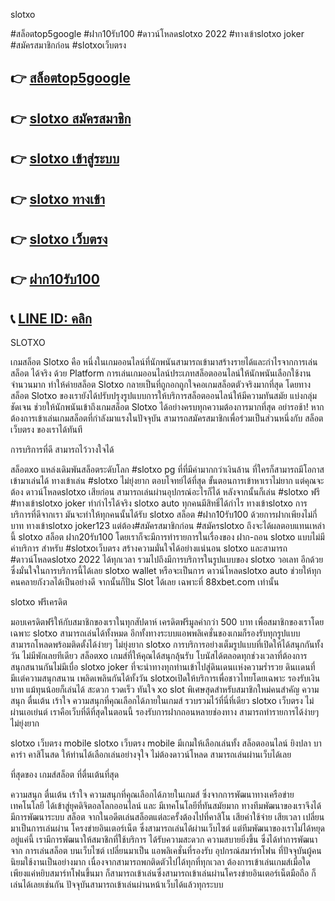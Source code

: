 slotxo

#สล็อตtop5google #ฝาก10รับ100 #ดาวน์โหลดslotxo 2022 #ทางเข้าslotxo joker #สมัครสมาชิกก่อน #slotxoเว็บตรง




## 👉 [สล็อตtop5google](https://member.88xbet.com/?ref=MDkyOTQ3OTk1NQ)
## 👉 [slotxo สมัครสมาชิก](https://member.88xbet.com/?ref=MDkyOTQ3OTk1NQ)
## 👉 [slotxo เข้าสู่ระบบ](https://member.88xbet.com/?ref=MDkyOTQ3OTk1NQ)
## 👉 [slotxo ทางเข้า](https://member.88xbet.com/?ref=MDkyOTQ3OTk1NQ)
## 👉 [slotxo เว็บตรง](https://member.88xbet.com/?ref=MDkyOTQ3OTk1NQ)
## 👉 [ฝาก10รับ100](https://member.88xbet.com/?ref=MDkyOTQ3OTk1NQ)
## 📞 [LINE ID: คลิก](https://member.88xbet.com/?ref=MDkyOTQ3OTk1NQ)


SLOTXO

เกมสล็อต Slotxo คือ หนึ่งในเกมออนไลน์ที่นักพนันสามารถเข้ามาสร้างรายได้และกำไรจากการเล่นสล็อต ได้จริง ด้วย Platform การเล่นเกมออนไลน์ประเภทสล็อตออนไลน์ให้นักพนันเลือกใช้งานจำนวนมาก ทำให้ค่ายสล็อต Slotxo กลายเป็นที่ถูกอกถูกใจคอเกมสล็อตตัวจริงมากที่สุด โดยทาง สล็อต Slotxo  ของเรายังได้ปรับปรุงรูปแบบการให้บริการสล็อตออนไลน์ให้มีความทันสมัย แบ่งกลุ่มชัดเจน ช่วยให้นักพนันเข้าถึงเกมสล็อต Slotxo  ได้อย่างครบทุกความต้องการมากที่สุด อย่ารอช้า! หากต้องการเข้าเล่นเกมสล็อตที่กำลังมาแรงในปัจจุบัน สามารถสมัครสมาชิกเพื่อร่วมเป็นส่วนหนึ่งกับ สล็อต เว็บตรง ของเราได้ทันที


การบริการที่ดี สามารถไว้วางใจได้

สล็อตxo แหล่งเดิมพันสล็อตระดับโลก #slotxo pg ที่ที่มีค่ามากกว่าเงินล้าน ที่ใครก็สามารถมีโอกาสเข้ามาเล่นได้ ทางเข้าเล่น #slotxo ไม่ยุ่งยาก ตอบโจทย์ได้ที่สุด ขั้นตอนการเข้าหาเราไม่ยาก แต่คุณจะต้อง ดาวน์โหลดslotxo เสียก่อน สามารถเล่นผ่านอุปกรณ์อะไรก็ได้ หลังจากนั้นก็เล่น #slotxo ฟรี #ทางเข้าslotxo joker ทำกำไรได้จริง slotxo auto ทุกคนมีสิทธิ์ได้กำไร ทางเข้าslotxo การบริการที่ดีจากเรา มันจะทำให้ทุกคนนั้นได้รับ slotxo สล็อต #ฝาก10รับ100 ด้วยการฝากเพียงไม่กี่บาท ทางเข้าslotxo joker123 แต่ต้อง#สมัครสมาชิกก่อน #สมัครslotxo ถึงจะได้ผลตอบแทนเหล่านี้ slotxo สล็อต ฝาก20รับ100 โดยเราก็จะมีการทำรายการในเรื่องของ ฝาก-ถอน slotxo แบบไม่มีค่าบริการ สำหรับ #slotxoเว็บตรง สร้างความมั่นใจได้อย่างแน่นอน slotxo และสามารถ #ดาวน์โหลดslotxo 2022 ได้ทุกเวลา รวมไปถึงมีการบริการในรูปแบบของ slotxo วอเลท อีกด้วย ซึ่งมั่นใจในการบริการนี้ได้เลย slotxo wallet หรือจะเป็นการ ดาวน์โหลดslotxo auto ช่วยให้ทุกคนคลายกังวลได้เป็นอย่างดี จากนั้นก็ปั่น Slot ได้เลย เฉพาะที่ 88xbet.com เท่านั้น






slotxo ฟรีเครดิต
 
มอบเครดิตฟรีให้กับสมาชิกของเราในทุกสัปดาห์ เครดิตฟรีมูลค่ากว่า 500 บาท เพื่อสมาชิกของเราโดยเฉพาะ slotxo สามารถเล่นได้ทั้งหมด อีกทั้งทางระบบแอพพลิเคชั่นของเกมก็รองรับทุกรูปแบบ สามารถโหลดพร้อมติดตั้งได้ง่ายๆ ไม่ยุ่งยาก slotxo การบริการอย่างเต็มรูปแบบที่เปิดให้ได้สนุกกันทั้งวัน ไม่มีพักเลยทีเดียว สล็อตxo เกมส์ที่ให้คุณได้สนุกลุ้นรับ โบนัสได้ตลอดทุกช่วงเวลาที่ต้องการ สนุกสนานกันไม่มีเบื่อ slotxo joker ที่จะนำทางทุกท่านเข้าไปสู่ดินเดนเเห่งความร่ำรวย ดินเเดนที่มีเเต่ความสนุกสนาน เพลิดเพลินกันได้ทั้งวัน slotxoเปิดให้บริการเพื่อชาวไทยโดยเฉพาะ รองรับเงินบาท แม้ทุนน้อยก็เล่นได้ สะดวก รวดเร็ว ทันใจ xo slot พิเศษสุดสำหรับสมาชิกใหม่คนสำคัญ ความสนุก ตื่นเต้น เร้าใจ ความสนุกที่คุณเลือกได้ภายในเกมส์ รวบรวมไว้ที่นี่ที่เดียว slotxo เว็บตรง ไม่ผ่านเอเย่นต์ เราคือเว็บที่ดีที่สุดในตอนนี้ รองรับการฝากถอนหลายช่องทาง สามารถทำรายการได้ง่ายๆ ไม่ยุ่งยาก

slotxo เว็บตรง mobile
slotxo เว็บตรง mobile มีเกมให้เลือกเล่นทั้ง สล็อตออนไลน์ ยิงปลา บาคาร่า คาสิโนสด ให้ท่านได้เลือกเล่นอย่างจุใจ ไม่ต้องดาวน์โหลด สามารถเล่นผ่านเว็บได้เลย

ที่สุดของ เกมส์สล็อต ที่ตื่นเต้นที่สุด

ความสนุก ตื่นเต้น เร้าใจ ความสนุกที่คุณเลือกได้ภายในเกมส์ ซึ่งจากการพัฒนาทางเครือข่ายเทคโนโลยี ได้เข้าสู่ยุคดิจิตอลโลกออนไลน์ และ มีเทคโนโลยีที่ทันสมัยมาก ทางทีมพัฒนาของเราจึงได้มีการพัฒนาระบบ สล็อต จากในอดีตเล่นสล็อตแต่ละครั้งต้องไปที่คาสิโน เสียค่าใช้จ่าย เสียเวลา เปลี่ยนมาเป็นการเล่นผ่าน โครงข่ายอินเตอร์เน็ต ซึ่งสามารถเล่นได้ผ่านเว็บไซต์ แต่ทีมพัฒนาของเราไม่ได้หยุดอยู่แค่นี้ เรามีการพัฒนาให้สมาชิกที่ใช้บริการ ได้รับความสะดวก ความสบายยิ่งขึ้น ซึ่งได้ทำการพัฒนา จาก การเล่นสล็อต บนเว็บไซต์ เปลี่ยนมาเป็น แอพลิเคชั่นที่รองรับ อุปกรณ์สมาร์ทโฟน ที่ปัจจุบันผู้คนนิยมใช้งานเป็นอย่างมาก เนื่องจากสามารถพกติดตัวไปได้ทุกที่ทุกเวลา ต้องการเข้าเล่นเกมส์เมื่อใด เพียงแค่หยิบสมาร์ทโฟนขึ้นมา ก็สามารถเข้าเล่นซึ่งสามารถเข้าเล่นผ่านโครงข่ายอินเตอร์เน็ตมือถือ ก็เล่นได้เลยเช่นกัน ปัจจุบันสามารถเข้าเล่นผ่านหน้าเว็บได้แล้วทุกระบบ
